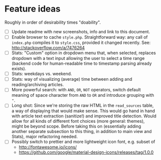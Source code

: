 # Feature ideas

Roughly in order of desirability times "doability".

- [ ] Update readme with new screenshots, info and link to this document.
- [ ] Enable browser to cache `style.php`. Straightforward way: any call of `index.php` compiles it to `style.css`, provided it changed recently. See: http://stackoverflow.com/a/7476264
- [ ] Stats: "Custom" option in dropdown menu that, when selected, replaces dropdown with a text input allowing the user to select a time range (backend code for human-readable time to timestamp parsing already exists).
- [ ] Stats: weekdays vs. weekend.
- [ ] Stats: way of visualizing (average) time between adding and reading/archiving articles.
- [ ] More powerful search: with `AND`, `OR`, `NOT` operators, switch default meaning of space character from `AND` to `OR` and introduce grouping with `"`.
- [ ] Long shot: Since we're storing the raw HTML in the `read_sources` table, a way of displaying that would make sense. This would go hand in hand with article text extraction (sanitize!) and improved title detection. Would allow for all kinds of different font choices (more general: themes), might be beyond scope. Before taking this on (essentially adding another separate subsection to this thing, in addition to main view and Stats), major refactoring needed.
- [ ] Possibly switch to prettier and more lightweight icon font, e.g. subset of
    - http://fontawesome.io/icons/
    - https://github.com/google/material-design-icons/releases/tag/1.0.0
